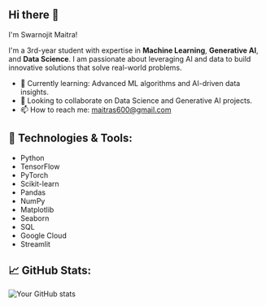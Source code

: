 ## Hi there 👋

I'm Swarnojit Maitra!

I'm a 3rd-year student with expertise in **Machine Learning**, **Generative AI**, and **Data Science**. I am passionate about leveraging AI and data to build innovative solutions that solve real-world problems.

- 🌱 Currently learning: Advanced ML algorithms and AI-driven data insights.
- 👯 Looking to collaborate on Data Science and Generative AI projects.
- 📫 How to reach me: [maitras600@gmail.com](mailto:maitras600@gmail.com)

## 🔧 Technologies & Tools:
- Python
- TensorFlow
- PyTorch
- Scikit-learn
- Pandas
- NumPy
- Matplotlib
- Seaborn
- SQL
- Google Cloud
- Streamlit

## 📈 GitHub Stats:
![Your GitHub stats](https://github-readme-stats.vercel.app/api?username=swarnojitmaitra&show_icons=true&theme=dark)
